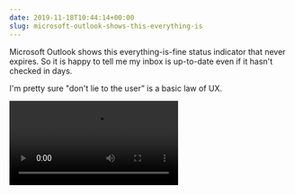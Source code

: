 ```yaml
---
date: 2019-11-18T10:44:14+00:00
slug: microsoft-outlook-shows-this-everything-is
---
```

Microsoft Outlook shows this everything-is-fine status indicator that never expires. So it is happy to tell me my inbox is up-to-date even if it hasn't checked in days.

I'm pretty sure "don't lie to the user” is a basic law of UX.

![](https://hans.gerwitz.com/media/2019-11/18-104413-image._3cf4.mov)
